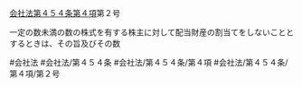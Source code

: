 [会社法第４５４条第４項](会社法＿＿＿＿第４５４条第４項)第２号

一定の数未満の数の株式を有する株主に対して配当財産の割当てをしないこととするときは、その旨及びその数


#会社法
#会社法/第４５４条
#会社法/第４５４条/第４項
#会社法/第４５４条/第４項/第２号
